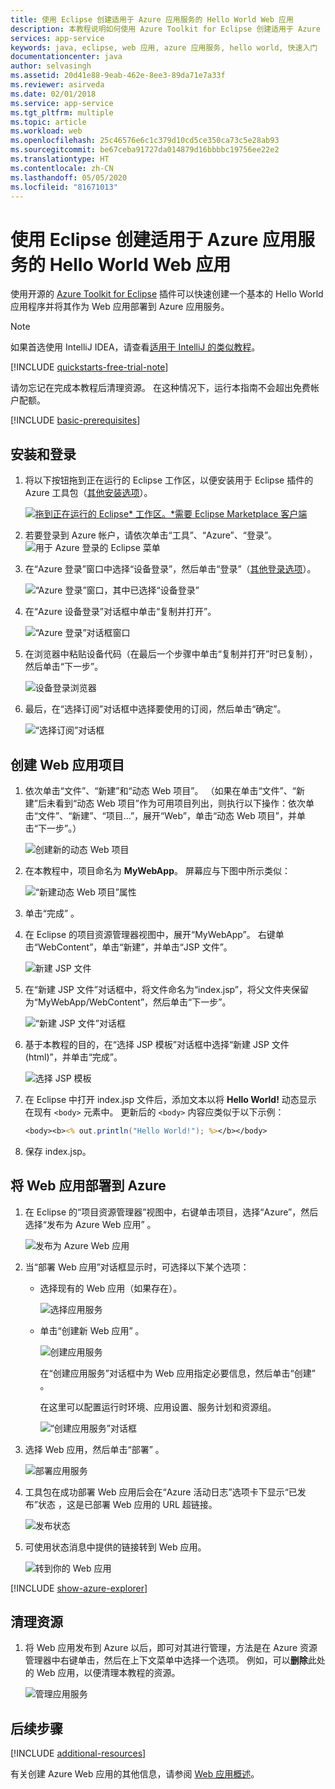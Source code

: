 ```yaml
---
title: 使用 Eclipse 创建适用于 Azure 应用服务的 Hello World Web 应用
description: 本教程说明如何使用 Azure Toolkit for Eclipse 创建适用于 Azure 的 Hello World Web 应用。
services: app-service
keywords: java, eclipse, web 应用, azure 应用服务, hello world, 快速入门
documentationcenter: java
author: selvasingh
ms.assetid: 20d41e88-9eab-462e-8ee3-89da71e7a33f
ms.reviewer: asirveda
ms.date: 02/01/2018
ms.service: app-service
ms.tgt_pltfrm: multiple
ms.topic: article
ms.workload: web
ms.openlocfilehash: 25c46576e6c1c379d10cd5ce350ca73c5e28ab93
ms.sourcegitcommit: be67ceba91727da014879d16bbbbc19756ee22e2
ms.translationtype: HT
ms.contentlocale: zh-CN
ms.lasthandoff: 05/05/2020
ms.locfileid: "81671013"
---
```

# <a name="create-a-hello-world-web-app-for-azure-app-service-using-eclipse"></a>使用 Eclipse 创建适用于 Azure 应用服务的 Hello World Web 应用

使用开源的 [Azure Toolkit for Eclipse](https://marketplace.eclipse.org/content/azure-toolkit-eclipse) 插件可以快速创建一个基本的 Hello World 应用程序并将其作为 Web 应用部署到 Azure 应用服务。

> [!NOTE]
>
> 如果首选使用 IntelliJ IDEA，请查看[适用于 IntelliJ 的类似教程][intellij-hello-world]。
>
>[!INCLUDE [quickstarts-free-trial-note](includes/quickstarts-free-trial-note.md)]
>
> 请勿忘记在完成本教程后清理资源。 在这种情况下，运行本指南不会超出免费帐户配额。
>

[!INCLUDE [basic-prerequisites](includes/basic-prerequisites.md)]

## <a name="installation-and-sign-in"></a>安装和登录

1. 将以下按钮拖到正在运行的 Eclipse 工作区，以便安装用于 Eclipse 插件的 Azure 工具包（[其他安装选项](installation.md)）。

    [![拖到正在运行的 Eclipse* 工作区。*需要 Eclipse Marketplace 客户端](https://marketplace.eclipse.org/sites/all/themes/solstice/public/images/marketplace/btn-install.png)](http://marketplace.eclipse.org/marketplace-client-intro?mpc_install=1919278 "拖到正在运行的 Eclipse* 工作区。*需要 Eclipse Marketplace 客户端")

1. 若要登录到 Azure 帐户，请依次单击“工具”、“Azure”、“登录”。   
   ![用于 Azure 登录的 Eclipse 菜单][I01]

1. 在“Azure 登录”窗口中选择“设备登录”，然后单击“登录”（[其他登录选项](sign-in-instructions.md)）。   

   ![“Azure 登录”窗口，其中已选择“设备登录”][I02]

1. 在“Azure 设备登录”对话框中单击“复制并打开”。  

   ![“Azure 登录”对话框窗口][I03]

1. 在浏览器中粘贴设备代码（在最后一个步骤中单击“复制并打开”时已复制），然后单击“下一步”。  

   ![设备登录浏览器][I04]

1. 最后，在“选择订阅”对话框中选择要使用的订阅，然后单击“确定”。  

   ![“选择订阅”对话框][I05]

## <a name="creating-web-app-project"></a>创建 Web 应用项目

1. 依次单击“文件”、“新建”和“动态 Web 项目”。    （如果在单击“文件”、“新建”后未看到“动态 Web 项目”作为可用项目列出，则执行以下操作：依次单击“文件”、“新建”、“项目...”，展开“Web”，单击“动态 Web 项目”，并单击“下一步”。）         

   ![创建新的动态 Web 项目][file-new-dynamic-web-project]

2. 在本教程中，项目命名为 **MyWebApp**。 屏幕应与下图中所示类似：
   
   ![“新建动态 Web 项目”属性][dynamic-web-project-properties]

3. 单击“完成”  。

4. 在 Eclipse 的项目资源管理器视图中，展开“MyWebApp”。  右键单击“WebContent”，单击“新建”，并单击“JSP 文件”。   

   ![新建 JSP 文件][create-new-jsp-file]

5. 在“新建 JSP 文件”对话框中，将文件命名为“index.jsp”，将父文件夹保留为“MyWebApp/WebContent”，然后单击“下一步”。    

   ![“新建 JSP 文件”对话框][new-jsp-file-dialog]

6. 基于本教程的目的，在“选择 JSP 模板”对话框中选择“新建 JSP 文件(html)”，并单击“完成”。   

   ![选择 JSP 模板][select-jsp-template]

7. 在 Eclipse 中打开 index.jsp 文件后，添加文本以将 **Hello World!** 动态显示 在现有 `<body>` 元素中。 更新后的 `<body>` 内容应类似于以下示例：
   
   ```jsp
   <body><b><% out.println("Hello World!"); %></b></body>
   ```

8. 保存 index.jsp。

## <a name="deploying-web-app-to-azure"></a>将 Web 应用部署到 Azure

1. 在 Eclipse 的“项目资源管理器”视图中，右键单击项目，选择“Azure”，然后选择“发布为 Azure Web 应用”   。
   
   ![发布为 Azure Web 应用][publish-as-azure-web-app]

1. 当“部署 Web 应用”对话框显示时，可选择以下某个选项： 

   * 选择现有的 Web 应用（如果存在）。

      ![选择应用服务][select-app-service]

   * 单击“创建新 Web 应用”  。

      ![创建应用服务][create-app-service]

      在“创建应用服务”对话框中为 Web 应用指定必要信息，然后单击“创建”   。

      在这里可以配置运行时环境、应用设置、服务计划和资源组。

      ![“创建应用服务”对话框][create-app-service-dialog]

1. 选择 Web 应用，然后单击“部署”  。

   ![部署应用服务][deploy-app-service]

1. 工具包在成功部署 Web 应用后会在“Azure 活动日志”选项卡下显示“已发布”状态   ，这是已部署 Web 应用的 URL 超链接。

   ![发布状态][publish-status]

1. 可使用状态消息中提供的链接转到 Web 应用。

   ![转到你的 Web 应用][browse-web-app]

[!INCLUDE [show-azure-explorer](includes/show-azure-explorer.md)]

## <a name="cleaning-up-resources"></a>清理资源

1. 将 Web 应用发布到 Azure 以后，即可对其进行管理，方法是在 Azure 资源管理器中右键单击，然后在上下文菜单中选择一个选项。 例如，可以**删除**此处的 Web 应用，以便清理本教程的资源。

   ![管理应用服务][manage-app-service]

## <a name="next-steps"></a>后续步骤

[!INCLUDE [additional-resources](includes/additional-resources.md)]

有关创建 Azure Web 应用的其他信息，请参阅 [Web 应用概述]。

<!-- URL List -->

[Azure Toolkit for Eclipse]: azure-toolkit-for-eclipse.md
[Azure Toolkit for IntelliJ]: ../toolkit-for-intellij
[intellij-hello-world]: ../toolkit-for-intellij/create-hello-world-web-app.md
[Web 应用概述]: /azure/app-service/app-service-web-overview
[Apache Tomcat]: http://tomcat.apache.org/
[Jetty]: http://www.eclipse.org/jetty/
[Legacy Version]: create-hello-world-web-app-legacy-version.md

<!-- IMG List -->
[I01]: media/sign-in-instructions/I01.png
[I02]: media/sign-in-instructions/I02.png
[I03]: media/sign-in-instructions/I03.png
[I04]: media/sign-in-instructions/I04.png
[I05]: media/sign-in-instructions/I05.png

[browse-web-app]: media/create-hello-world-web-app/browse-web-app.png
[file-new-dynamic-web-project]: media/create-hello-world-web-app/file-new-dynamic-web-project.png
[dynamic-web-project-properties]: media/create-hello-world-web-app/dynamic-web-project-properties.png
[create-new-jsp-file]: media/create-hello-world-web-app/create-new-jsp-file.png
[new-jsp-file-dialog]: media/create-hello-world-web-app/new-jsp-file-dialog.png
[select-jsp-template]: media/create-hello-world-web-app/select-jsp-template.png
[publish-as-azure-web-app]: media/create-hello-world-web-app/publish-as-azure-web-app.png
[deploy-web-app-dialog]: media/create-hello-world-web-app/deploy-web-app-dialog.png
[select-app-service]: media/create-hello-world-web-app/select-app-service.png
[create-app-service-dialog]: media/create-hello-world-web-app/create-app-service-dialog.png
[publish-status]: media/create-hello-world-web-app/publish-status.png
[create-app-service]: media/create-hello-world-web-app/create-app-service.png
[deploy-app-service]: media/create-hello-world-web-app/deploy-app-service.png
[manage-app-service]: media/create-hello-world-web-app/manage-app-service.png
